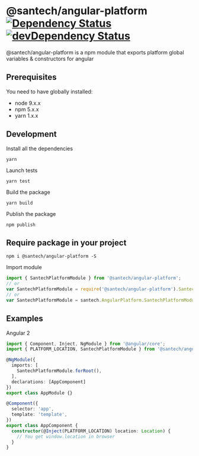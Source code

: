 @santech/angular-platform
[![Dependency Status](https://david-dm.org/santech-org/studio/peer-status.svg?path=%40santech%2Fangular-platform)](https://david-dm.org/santech-org/studio?path=%40santech%2Fangular-platform&type=peer)
[![devDependency Status](https://david-dm.org/santech-org/studio/dev-status.svg?path=%40santech%2Fangular-platform)](https://david-dm.org/santech-org/studio?path=%40santech%2Fangular-platform&type=dev)
========

@santech/angular-platform is a npm module that exports platform global variables & constructors for angular

## Prerequisites

You need to have globally installed:

* node 9.x.x
* npm 5.x.x
* yarn 1.x.x

## Development

Install all the dependencies

```
yarn
```

Launch tests

```
yarn test
```

Build the package

```
yarn build
```

Publish the package

```
npm publish
```

## Require package in your project

```
npm i @santech/angular-platform -S
```

Import module

```javascript
import { SantechPlatformModule } from '@santech/angular-platform';
// or
var SantechPlatformModule = require('@santech/angular-platform').SantechPlatformModule;
// or
var SantechPlatformModule = santech.AngularPlatform.SantechPlatformModule;
```

## Examples

Angular 2

```typescript
import { Component, Inject, NgModule } from '@angular/core';
import { PLATFORM_LOCATION, SantechPlatformModule } from '@santech/angular-platform';

@NgModule({
  imports: [
    SantechPlatformModule.forRoot(),
  ],
  declarations: [AppComponent]
})
export class AppModule {}

@Component({
  selector: 'app',
  template: 'template',
})
export class AppComponent {
  constructor(@Inject(PLATFORM_LOCATION) location: Location) {
    // You get window.location in browser
  }
}
```
